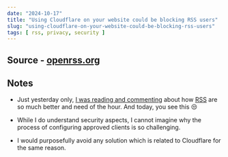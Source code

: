 ```yaml
---
date: "2024-10-17"
title: "Using Cloudflare on your website could be blocking RSS users"
slug: "using-cloudflare-on-your-website-could-be-blocking-rss-users"
tags: [ rss, privacy, security ]
---
```




## Source - [openrss.org][2]

## Notes

* Just yesterday only, [I was reading and commenting][2] about how [RSS][3] are so much better and need of the hour. And today, you see this 😒
* While I do understand security aspects, I cannot imagine why the process of configuring approved clients is so challenging.
* I would purposefully avoid any solution which is related to Cloudflare for the same reason.



   [1]: https://openrss.org/blog/using-cloudflare-on-your-website-could-be-blocking-rss-users
   [2]: /reads/you-should-be-using-an-rss-reader/
   [3]: https://en.wikipedia.org/wiki/RSS
